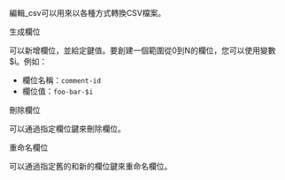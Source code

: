 編輯_csv可以用來以各種方式轉換CSV檔案。

生成欄位

可以新增欄位，並給定鍵值。要創建一個範圍從0到N的欄位，您可以使用變數$i。例如：

- 欄位名稱：`comment-id`
- 欄位值：`foo-bar-$i`

刪除欄位

可以通過指定欄位鍵來刪除欄位。

重命名欄位

可以通過指定舊的和新的欄位鍵來重命名欄位。